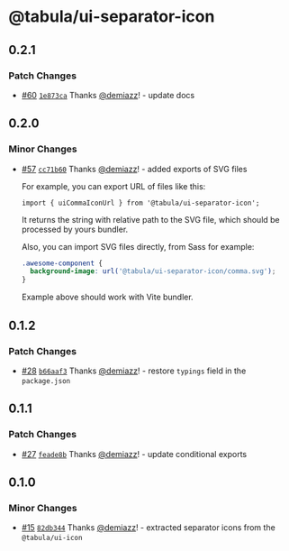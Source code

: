 # @tabula/ui-separator-icon

## 0.2.1

### Patch Changes

- [#60](https://github.com/ReTable/ui-kit/pull/60) [`1e873ca`](https://github.com/ReTable/ui-kit/commit/1e873ca1bff322bd5caaddf3d0c096279bb0020f) Thanks [@demiazz](https://github.com/demiazz)! - update docs

## 0.2.0

### Minor Changes

- [#57](https://github.com/ReTable/ui-kit/pull/57) [`cc71b60`](https://github.com/ReTable/ui-kit/commit/cc71b604ff6196348ea3badf03df01d3d0dbbe6e) Thanks [@demiazz](https://github.com/demiazz)! - added exports of SVG files

  For example, you can export URL of files like this:

  ```tsx
  import { uiCommaIconUrl } from '@tabula/ui-separator-icon';
  ```

  It returns the string with relative path to the SVG file, which should be processed by yours bundler.

  Also, you can import SVG files directly, from Sass for example:

  ```scss
  .awesome-component {
    background-image: url('@tabula/ui-separator-icon/comma.svg');
  }
  ```

  Example above should work with Vite bundler.

## 0.1.2

### Patch Changes

- [#28](https://github.com/ReTable/ui-kit/pull/28) [`b66aaf3`](https://github.com/ReTable/ui-kit/commit/b66aaf3a180fe9d1ca27a8d00f166761fb9745b6) Thanks [@demiazz](https://github.com/demiazz)! - restore `typings` field in the `package.json`

## 0.1.1

### Patch Changes

- [#27](https://github.com/ReTable/ui-kit/pull/27) [`feade8b`](https://github.com/ReTable/ui-kit/commit/feade8b2f8e51fc2cf5f7805526808f310d66e07) Thanks [@demiazz](https://github.com/demiazz)! - update conditional exports

## 0.1.0

### Minor Changes

- [#15](https://github.com/ReTable/ui-kit/pull/15) [`82db344`](https://github.com/ReTable/ui-kit/commit/82db34478868cc495baee9c9ab3ae4afef9e8a3a) Thanks [@demiazz](https://github.com/demiazz)! - extracted separator icons from the `@tabula/ui-icon`
